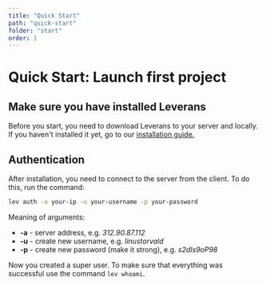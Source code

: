 ```yaml
---
title: "Quick Start"
path: "quick-start"
folder: "start"
order: 1
---
```


# Quick Start: Launch first project

## Make sure you have installed Leverans

Before you start, you need to download Leverans to your server and locally.
If you haven't installed it yet, go to our [installation guide.](/start/install)

## Authentication

After installation, you need to connect to the server from the client. To do this, run the command:

```bash
lev auth -a your-ip -u your-username -p your-password

```

Meaning of arguments:

- **-a** - server address, e.g. _312.90.87.112_
- **-u** - create new username, e.g. _linustorvald_
- **-p** - create new password (make it strong), e.g. _s2dIs9oP98_

Now you created a super user. To make sure that everything was successful use the command `lev whoami`.
